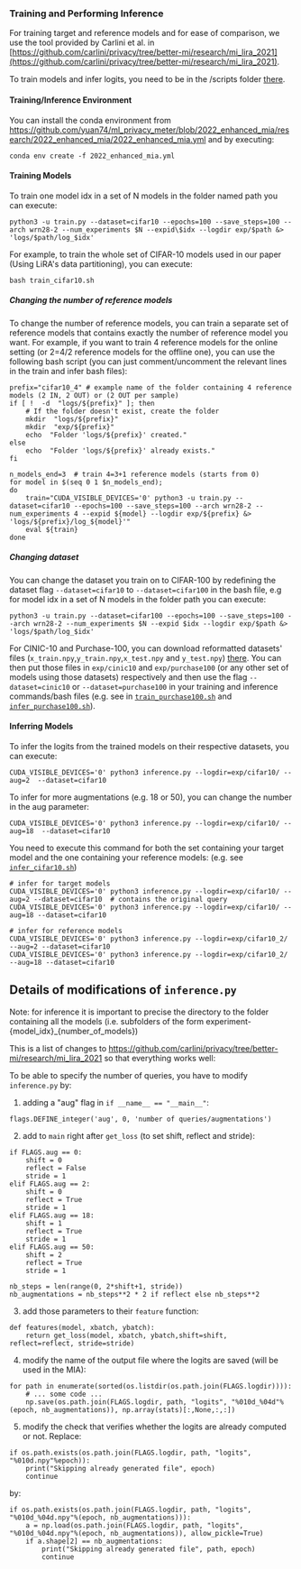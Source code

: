 ### Training and Performing Inference

For training target and reference models and for ease of comparison, we use the tool provided by Carlini et al. in [https://github.com/carlini/privacy/tree/better-mi/research/mi_lira_2021](https://github.com/carlini/privacy/tree/better-mi/research/mi_lira_2021).

To train models and infer logits, you need to be in the /scripts folder [there](/research/2023_rmia/scripts/).

#### Training/Inference Environment

You can install the conda environment from https://github.com/yuan74/ml_privacy_meter/blob/2022_enhanced_mia/research/2022_enhanced_mia/2022_enhanced_mia.yml and by executing:

```
conda env create -f 2022_enhanced_mia.yml
```

#### Training Models

To train one model idx in a set of N models in the folder named path you can execute: 
```
python3 -u train.py --dataset=cifar10 --epochs=100 --save_steps=100 --arch wrn28-2 --num_experiments $N --expid\$idx --logdir exp/$path &> 'logs/$path/log_$idx'  
```
For example, to train the whole set of CIFAR-10 models used in our paper (Using LiRA's data partitioning), you can execute: 
```
bash train_cifar10.sh
```
##### Changing the number of reference models

To change the number of reference models, you can train a separate set of reference models that contains exactly the number of reference model you want. For example, if you want to train 4 reference models for the online setting (or 2=4/2 reference models for the offline one), you can use the following bash script (you can just comment/uncomment the relevant lines in the train and infer bash files):
```
prefix="cifar10_4" # example name of the folder containing 4 reference models (2 IN, 2 OUT) or (2 OUT per sample)
if [ !  -d  "logs/${prefix}" ]; then
	# If the folder doesn't exist, create the folder
	mkdir  "logs/${prefix}"
	mkdir  "exp/${prefix}"
	echo  "Folder 'logs/${prefix}' created."
else
	echo  "Folder 'logs/${prefix}' already exists."
fi

n_models_end=3  # train 4=3+1 reference models (starts from 0)
for model in $(seq 0 1 $n_models_end);
do
	train="CUDA_VISIBLE_DEVICES='0' python3 -u train.py --dataset=cifar10 --epochs=100 --save_steps=100 --arch wrn28-2 --num_experiments 4 --expid ${model} --logdir exp/${prefix} &> 'logs/${prefix}/log_${model}'"
	eval ${train}
done
```

##### Changing dataset

You can change the dataset you train on to CIFAR-100 by redefining the dataset flag `--dataset=cifar10` to `--dataset=cifar100` in the bash file, e.g for model idx in a set of N models in the folder path you can execute:

```
python3 -u train.py --dataset=cifar100 --epochs=100 --save_steps=100 --arch wrn28-2 --num_experiments $N --expid $idx --logdir exp/$path &> 'logs/$path/log_$idx'
```

For CINIC-10 and Purchase-100, you can download reformatted datasets' files (`x_train.npy`,`y_train.npy`,`x_test.npy` and `y_test.npy`) [there](https://drive.google.com/drive/folders/1cIJlbLlgqDSJKd8YhTucHwaPiLsh6ZyW?usp=sharing). You can then put those files in `exp/cinic10` and `exp/purchase100` (or any other set of models using those datasets) respectively and then use the flag `--dataset=cinic10` or `--dataset=purchase100` in your training and inference commands/bash files (e.g. see in [`train_purchase100.sh`](/research/2023_rmia/scripts/train_purchase100.sh)  and [`infer_purchase100.sh`](/research/2023_rmia/scripts/infer_purchase100.sh)).
  
#### Inferring Models

To infer the logits from the trained models on their respective datasets, you can execute: 
```
CUDA_VISIBLE_DEVICES='0' python3 inference.py --logdir=exp/cifar10/ --aug=2  --dataset=cifar10
```
To infer for more augmentations (e.g. 18 or 50), you can change the number in the aug parameter:
```
CUDA_VISIBLE_DEVICES='0' python3 inference.py --logdir=exp/cifar10/ --aug=18  --dataset=cifar10
```

You need to execute this command for both the set containing your target model and the one containing your reference models: (e.g. see [`infer_cifar10.sh`](/research/2023_rmia/scripts/infer_cifar10.sh))

```
# infer for target models
CUDA_VISIBLE_DEVICES='0' python3 inference.py --logdir=exp/cifar10/ --aug=2 --dataset=cifar10  # contains the original query
CUDA_VISIBLE_DEVICES='0' python3 inference.py --logdir=exp/cifar10/ --aug=18 --dataset=cifar10

# infer for reference models
CUDA_VISIBLE_DEVICES='0' python3 inference.py --logdir=exp/cifar10_2/ --aug=2 --dataset=cifar10
CUDA_VISIBLE_DEVICES='0' python3 inference.py --logdir=exp/cifar10_2/ --aug=18 --dataset=cifar10
```



## Details of modifications of `inference.py`

Note: for inference it is important to precise the directory to the folder containing all the models (i.e. subfolders of the form experiment-{model_idx}_{number_of_models})

This is a list of changes to https://github.com/carlini/privacy/tree/better-mi/research/mi_lira_2021 so that everything works well:

To be able to specify the number of queries, you have to modify `inference.py` by:

1. adding a "aug" flag in `if __name__ == "__main__"`:

`flags.DEFINE_integer('aug', 0, 'number of queries/augmentations')`

2. add to `main` right after `get_loss` (to set shift, reflect and stride):
```
if FLAGS.aug == 0:
	shift = 0
	reflect = False
	stride = 1
elif FLAGS.aug == 2:
	shift = 0
	reflect = True
	stride = 1
elif FLAGS.aug == 18:
	shift = 1
	reflect = True
	stride = 1
elif FLAGS.aug == 50:
	shift = 2
	reflect = True
	stride = 1

nb_steps = len(range(0, 2*shift+1, stride))
nb_augmentations = nb_steps**2 * 2 if reflect else nb_steps**2
```
3. add those parameters to their `feature` function:
```
def features(model, xbatch, ybatch):
	return get_loss(model, xbatch, ybatch,shift=shift, reflect=reflect, stride=stride)
```
4. modify the name of the output file where the logits are saved (will be used in the MIA):
```
for path in enumerate(sorted(os.listdir(os.path.join(FLAGS.logdir)))):
	# ... some code ...
	np.save(os.path.join(FLAGS.logdir, path, "logits", "%010d_%04d"%(epoch, nb_augmentations)), np.array(stats)[:,None,:,:])
```
5. modify the check that verifies whether the logits are already computed or not. Replace:
```
if os.path.exists(os.path.join(FLAGS.logdir, path, "logits", "%010d.npy"%epoch)):
	print("Skipping already generated file", epoch)
	continue
```
by:
```
if os.path.exists(os.path.join(FLAGS.logdir, path, "logits", "%010d_%04d.npy"%(epoch, nb_augmentations))):
	a = np.load(os.path.join(FLAGS.logdir, path, "logits", "%010d_%04d.npy"%(epoch, nb_augmentations)), allow_pickle=True)
	if a.shape[2] == nb_augmentations:
		print("Skipping already generated file", path, epoch)
		continue
```
